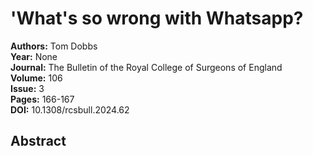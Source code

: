 # 'What's so wrong with Whatsapp?

**Authors:** Tom Dobbs  
**Year:** None  
**Journal:** The Bulletin of the Royal College of Surgeons of England  
**Volume:** 106  
**Issue:** 3  
**Pages:** 166-167  
**DOI:** 10.1308/rcsbull.2024.62  

## Abstract


